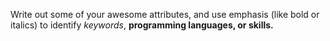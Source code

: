 Write out some of your awesome attributes, and use emphasis (like bold or italics) to identify *keywords*, **programming languages, or skills.** 
